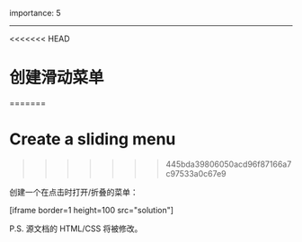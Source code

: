 importance: 5

---

<<<<<<< HEAD
# 创建滑动菜单
=======
# Create a sliding menu
>>>>>>> 445bda39806050acd96f87166a7c97533a0c67e9

创建一个在点击时打开/折叠的菜单：

[iframe border=1 height=100 src="solution"]

P.S. 源文档的 HTML/CSS 将被修改。
